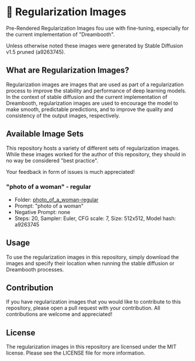 # 🌄 Regularization Images
Pre-Rendered Regularization Images fou use with fine-tuning, especially for the current implementation of "Dreambooth".

Unless otherwise noted these images were generated by Stable Diffusion v1.5 pruned (a9263745).

## What are Regularization Images?
Regularization images are images that are used as part of a regularization process to improve the stability and performance of deep learning models. In the context of stable diffusion and the current implementation of Dreambooth, regularization images are used to encourage the model to make smooth, predictable predictions, and to improve the quality and consistency of the output images, respectively.

## Available Image Sets
This repository hosts a variety of different sets of regularization images. While these images worked for the author of this repository, they should in no way be considered "best practice".

Your feedback in form of issues is much appreciated!

### "photo of a woman" - regular

* Folder: [photo_of_a_woman-regular](./../../tree/main/photo_of_a_woman-regular)
* Prompt: "photo of a woman"
* Negative Prompt: none
* Steps: 20, Sampler: Euler, CFG scale: 7, Size: 512x512, Model hash: a9263745

## Usage
To use the regularization images in this repository, simply download the images and specify their location when running the stable diffusion or Dreambooth processes.

## Contribution
If you have regularization images that you would like to contribute to this repository, please open a pull request with your contribution. All contributions are welcome and appreciated!

## License
The regularization images in this repository are licensed under the MIT license. Please see the LICENSE file for more information.
